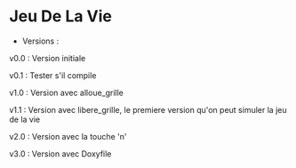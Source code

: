 # Jeu De La Vie

* Versions :

v0.0 : Version initiale

v0.1 : Tester s'il compile

v1.0 : Version avec alloue_grille

v1.1 : Version avec libere_grille, le premiere version qu'on peut simuler la jeu de la vie

v2.0 : Version avec la touche 'n'

v3.0 : Version avec Doxyfile